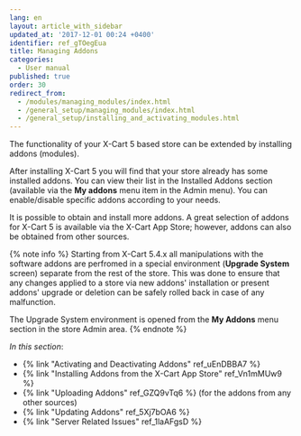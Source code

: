 ```yaml
---
lang: en
layout: article_with_sidebar
updated_at: '2017-12-01 00:24 +0400'
identifier: ref_gTOegEua
title: Managing Addons
categories:
  - User manual
published: true
order: 30
redirect_from:
  - /modules/managing_modules/index.html
  - /general_setup/managing_modules/index.html
  - /general_setup/installing_and_activating_modules.html
---
```

The functionality of your X-Cart 5 based store can be extended by installing addons (modules). 

After installing X-Cart 5 you will find that your store already has some installed addons. You can view their list in the Installed Addons section (available via the **My addons** menu item in the Admin menu). You can enable/disable specific addons according to your needs.

It is possible to obtain and install more addons. A great selection of addons for X-Cart 5 is available via the X-Cart App Store; however, addons can also be obtained from other sources. 

{% note info %}
Starting from X-Cart 5.4.x all manipulations with the software addons are perfromed in a special environment (**Upgrade System** screen) separate from the rest of the store. This was done to ensure that any changes applied to a store via new addons' installation or present addons' upgrade or deletion can be safely rolled back in case of any malfunction.

The Upgrade System environment is opened from the **My Addons** menu section in the store Admin area.
{% endnote %}

_In this section_:
*  {% link "Activating and Deactivating Addons" ref_uEnDBBA7 %}
*  {% link "Installing Addons from the X-Cart App Store" ref_Vn1mMUw9 %}
*  {% link "Uploading Addons" ref_GZQ9vTq6 %} (for the addons from any other sources)
*  {% link "Updating Addons" ref_5Xj7bOA6 %}
*  {% link "Server Related Issues" ref_1laAFgsD %}

